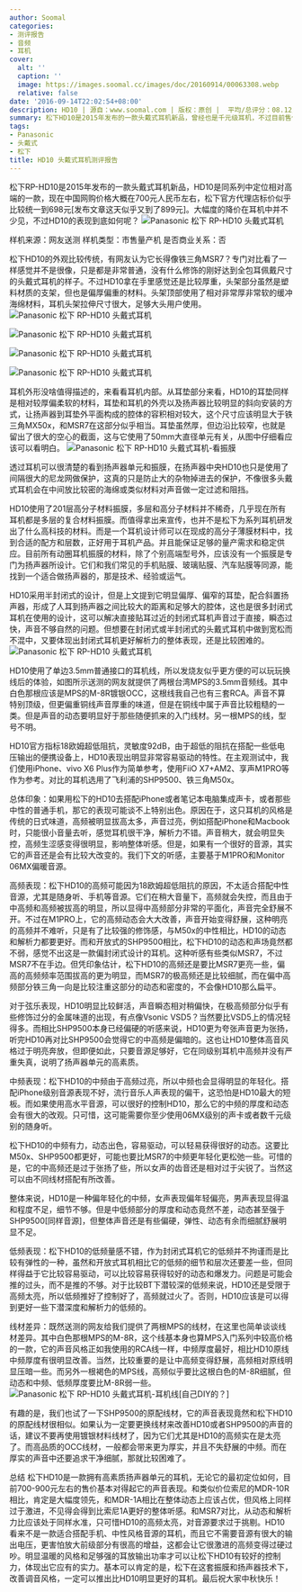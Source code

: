 ```yaml
---
author: Soomal
categories:
- 测评报告
- 音频
- 耳机
cover:
  alt: ''
  caption: ''
  image: https://images.soomal.cc/images/doc/20160914/00063308.webp
  relative: false
date: '2016-09-14T22:02:54+08:00'
description: HD10 | 源自：www.soomal.com | 版权：原创 |  平均/总评分：08.12/341
summary: 松下HD10是2015年发布的一款头戴式耳机新品，曾经也是千元级耳机，不过目前售价在700-900元左右。它使用了多层振膜，有趣的是可以看到色彩斑斓的振膜表面。有人说它像MSR7，而它实际表现如何呢？
tags:
- Panasonic
- 头戴式
- 松下
title: HD10 头戴式耳机测评报告
---
```


松下RP-HD10是2015年发布的一款头戴式耳机新品，HD10是同系列中定位相对高端的一款，现在中国网购价格大概在700元人民币左右，松下官方代理店标价似乎比较统一到698元[发布文章这天似乎又到了899元]。大幅度的降价在耳机中并不少见，不过HD10的表现到底如何呢？
![Panasonic 松下 RP-HD10 头戴式耳机](https://images.soomal.cc/images/doc/20160905/00063126.webp)





样机来源：网友送测
样机类型：市售量产机
是否商业关系：否

松下HD10的外观比较传统，有网友认为它长得像铁三角MSR7？专门对比看了一样感觉并不是很像，只是都是非常普通，没有什么修饰的刚好达到全包耳佩戴尺寸的头戴式耳机的样子。不过HD10拿在手里感觉还是比较厚重，头架部分虽然是塑料材质的支架，但也是偏厚偏重的材料。头架顶部使用了相对非常厚非常软的缓冲海绵材料，耳机头架拉伸尺寸很大，足够大头用户使用。
![Panasonic 松下 RP-HD10 头戴式耳机](https://images.soomal.cc/images/doc/20160905/00063128_01.webp)




![Panasonic 松下 RP-HD10 头戴式耳机](https://images.soomal.cc/images/doc/20160905/00063129_01.webp)




![Panasonic 松下 RP-HD10 头戴式耳机](https://images.soomal.cc/images/doc/20160905/00063130_01.webp)




![Panasonic 松下 RP-HD10 头戴式耳机](https://images.soomal.cc/images/doc/20160905/00063132_01.webp)




耳机外形没啥值得描述的，来看看耳机内部。从耳垫部分来看，HD10的耳垫同样是相对较厚偏柔软的材料，耳垫和耳机的外壳以及扬声器比较明显的斜向安装的方式，让扬声器到耳垫外平面构成的腔体的容积相对较大，这个尺寸应该明显大于铁三角MX50x，和MSR7在这部分似乎相当。耳垫虽然厚，但边沿比较窄，也就是留出了很大的空心的截面，这与它使用了50mm大直径单元有关，从图中仔细看应该可以看明白。
![Panasonic 松下 RP-HD10 头戴式耳机-看振膜](https://images.soomal.cc/images/doc/20160905/00063133.webp)




透过耳机可以很清楚的看到扬声器单元和振膜，在扬声器中央HD10也只是使用了间隔很大的尼龙网做保护，这真的只是防止大的杂物掉进去的保护，不像很多头戴式耳机会在中间放比较密的海绵或类似材料对声音做一定过滤和阻挡。

HD10使用了201层高分子材料振膜，多层和高分子材料并不稀奇，几乎现在所有耳机都是多层的复合材料振膜。而值得拿出来宣传，也并不是松下为系列耳机研发出了什么高科技的材料。而是一个耳机设计师可以在现成的高分子薄膜材料中，找到合适的配方和层数，正好用于耳机产品。并且能保证足够的量产需求和稳定供应。目前所有动圈耳机振膜的材料，除了个别高端型号外，应该没有一个振膜是专门为扬声器所设计。它们和我们常见的手机贴膜、玻璃贴膜、汽车贴膜等同源，能找到一个适合做扬声器的，那是技术、经验或运气。

HD10采用半封闭式的设计，但是上文提到它明显偏厚、偏窄的耳垫，配合斜置扬声器，形成了人耳到扬声器之间比较大的距离和足够大的腔体，这也是很多封闭式耳机在使用的设计，这可以解决直接贴耳过近的封闭式耳机声音过于直接，瞬态过快，声音不够自然的问题。但想要在封闭式或半封闭式的头戴式耳机中做到宽松而不混中，又要体现出封闭式耳机更好解析力的整体表现，还是比较困难的。
![Panasonic 松下 RP-HD10 头戴式耳机](https://images.soomal.cc/images/doc/20160905/00063138.webp)




HD10使用了单边3.5mm普通接口的耳机线，所以发烧友似乎更方便的可以玩玩换线后的体验，如图所示送测的网友就提供了两根台湾MPS的3.5mm音频线。其中白色那根应该是MPS的M-8R镀银OCC，这根线我自己也有三套RCA。声音不算特别顶级，但更偏重铜线声音厚重的味道，但是在铜线中属于声音比较粗糙的一类。但是声音的动态要明显好于那些随便抓来的入门线材。另一根MPS的线，型号不明。

HD10官方指标18欧姆超低阻抗，灵敏度92dB，由于超低的阻抗在搭配一些低电压输出的便携设备上，HD10表现出明显非常容易驱动的特性。在主观测试中，我们使用iPhone、vivo X6 Plus作为简单参考，使用FiiO X7+AM2、享声M1PRO等作为参考。对比的耳机选用了飞利浦的SHP9500、铁三角M50x。

总体印象：如果用松下的HD10去搭配iPhone或者笔记本电脑集成声卡，或者那些中性的普通手机，那它的表现可能谈不上特别出色。原因在于，这只耳机的风格是传统的日式味道，高频被明显拔高太多，声音过亮，例如搭配iPhone和Macbook时，只能很小音量去听，感觉耳机很干净，解析力不错。声音稍大，就会明显失控，高频生涩感变得很明显，影响整体听感。但是，如果有一个很好的音源，其实它的声音还是会有比较大改变的。我们下文的听感，主要基于M1PRO和Monitor 06MX偏暖音源。

高频表现：松下HD10的高频可能因为18欧姆超低阻抗的原因，不太适合搭配中性音源，尤其是随身听、手机等音源。它们在稍大音量下，高频就会失控，而且由于中高频和高频被拔高的明显，所以显得中高频部分非常的平面化，声音完全舒展不开。不过在M1PRO上，它的高频动态会大大改善，声音开始变得舒展，这种明亮的高频并不难听，只是有了比较强的修饰感，与M50x的中性相比，HD10的动态和解析力都要更好。而和开放式的SHP9500相比，松下HD10的动态和声场竟然都不弱，感觉不出这是一款偏封闭式设计的耳机。这种听感有些类似MSR7，不过MSR7不在手边。但凭印象估计，松下HD10的高频还是要比MSR7更亮一些，偏高的高频频率范围拔高的更为明显，而MSR7的极高频还是比较细腻，而在偏中高频部分铁三角一向是比较注重这部分的动态和密度的，不会像HD10那么扁平。

对于弦乐表现，HD10明显比较鲜活，声音瞬态相对稍偏快，在极高频部分似乎有些修饰过分的金属味道的出现，有点像Vsonic VSD5？当然要比VSD5上的情况轻得多。而相比SHP9500本身已经偏硬的听感来说，HD10更为夸张声音更为张扬，听完HD10再对比SHP9500会觉得它的中高频是偏暗的。这也让HD10整体高音风格过于明亮奔放，但即便如此，只要音源足够好，它在同级别耳机中高频并没有严重失真，说明了扬声器单元的高素质。

中频表现：松下HD10的中频由于高频过亮，所以中频也会显得明显的年轻化。搭配iPhone级别音源表现不好，流行音乐人声表现的偏干，这恐怕是HD10最大的短板。而如果使用高水平音源，可以很好的控制HD10，那么它的中频的厚度和动态会有很大的改观。只可惜，这可能需要你至少使用06MX级别的声卡或者数千元级别的随身听。

松下HD10的中频有力，动态出色，容易驱动，可以轻易获得很好的动态。这要比M50x、SHP9500都更好，可能也要比MSR7的中频更年轻化更松弛一些。可惜的是，它的中高频还是过于张扬了些，所以女声的齿音还是相对过于尖锐了。当然这可以由不同线材搭配有所改善。

整体来说，HD10是一种偏年轻化的中频，女声表现偏年轻偏亮，男声表现显得温和程度不足，细节不够。但是中低频部分的厚度和动态竟然不差，动态甚至强于SHP9500[同样音源]，但整体声音还是有些偏硬，弹性、动态有余而细腻舒展明显不足。

低频表现：松下HD10的低频量感不错，作为封闭式耳机它的低频并不拘谨而是比较有弹性的一种，虽然和开放式耳机相比它的低频的细节和层次还要差一些，但同样得益于它比较容易驱动，可以比较容易获得较好的动态和爆发力。问题是可能会推的过头，而不是推的不够。对于比较BT下潜较深的低频来说，HD10还是受限于高频太亮，所以低频推好了控制好了，高频就过火了。否则，HD10应该是可以得到更好一些下潜深度和解析力的低频的。

线材差异：既然送测的网友给我们提供了两根MPS的线材，在这里也简单谈谈线材差异。其中白色那根MPS的M-8R，这个线基本身也算MPS入门系列中较高价格的一款，它的声音风格正如我使用的RCA线一样，中频厚度最好，相比HD10原线中频厚度有很明显改善。当然，比较重要的是让中高频变得舒展，高频相对原线明显压暗一些。而另外一根褐色的MPS线，高频似乎要比这根白色的M-8R细腻，但动态和中频、低频厚度要比M-8R弱一些。
![Panasonic 松下 RP-HD10 头戴式耳机-耳机线[自己DIY的？]](https://images.soomal.cc/images/doc/20160905/00063137.webp)




有趣的是，我们也试了一下SHP9500的原配线材，它的声音表现竟然和松下HD10的原配线材很相似。如果认为一定要更换线材来改善HD10或者SHP9500的声音的话，建议不要再使用镀银材料线材了，因为它们尤其是HD10的高频实在是太亮了。而高品质的OCC线材，一般都会带来更为厚实，并且不失舒展的中频。而在厚实的声音中还要追求干净细腻，那就比较困难了。

总结
松下HD10是一款拥有高素质扬声器单元的耳机，无论它的最初定位如何，目前700-900元左右的售价基本对得起它的声音表现。和类似价位索尼的MDR-10R相比，肯定是大幅度领先，和MDR-1A相比在整体动态上应该占优，但风格上同样过于激进，不见得会得到比索尼1A更好的整体听感。和MSR7对比，从动态和解析力比应该处于同样水准，只可惜HD10的高频太亮，对音源要求过于挑剔。HD10看来不是一款适合搭配手机、中性风格音源的耳机，而且它不需要音源有很大的输出电压，更害怕放大前级部分有很高的增益，这都会让它很激进的高频变得过硬过吵。明显温暖的风格和足够强的耳放输出功率才可以让松下HD10有较好的控制力，体现出它应有的实力。基本可以肯定的是，松下在这套振膜和扬声器技术下，改善调音风格，一定可以推出比HD10明显更好的耳机。最后祝大家中秋快乐！